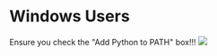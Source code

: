 # Windows Users
Ensure you check the "Add Python to PATH" box!!!
![](https://github.com/kecorbin/sevt-devops-intro/blob/master/images/win-python35.jpg)

